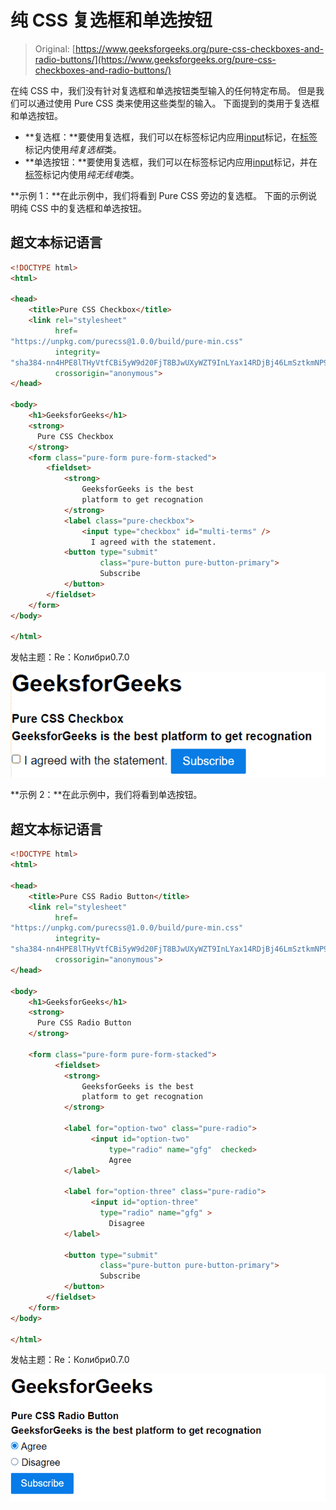 # 纯 CSS 复选框和单选按钮

> Original: [https://www.geeksforgeeks.org/pure-css-checkboxes-and-radio-buttons/](https://www.geeksforgeeks.org/pure-css-checkboxes-and-radio-buttons/)

在纯 CSS 中，我们没有针对复选框和单选按钮类型输入的任何特定布局。 但是我们可以通过使用 Pure CSS 类来使用这些类型的输入。 下面提到的类用于复选框和单选按钮。

*   **复选框：**要使用复选框，我们可以在标签标记内应用[input](https://www.geeksforgeeks.org/html-input-tag/)标记，在[标签](https://www.geeksforgeeks.org/html-label-tag/)标记内使用*纯复选框*类。
*   **单选按钮：**要使用复选框，我们可以在标签标记内应用[input](https://www.geeksforgeeks.org/html-input-tag/)标记，并在[标签](https://www.geeksforgeeks.org/html-label-tag/)标记内使用*纯无线电*类。

**示例 1：**在此示例中，我们将看到 Pure CSS 旁边的复选框。 下面的示例说明纯 CSS 中的复选框和单选按钮。

## 超文本标记语言

```html
<!DOCTYPE html>
<html>

<head>
    <title>Pure CSS Checkbox</title>
    <link rel="stylesheet"   
          href=
"https://unpkg.com/purecss@1.0.0/build/pure-min.css"   
          integrity=
"sha384-nn4HPE8lTHyVtfCBi5yW9d20FjT8BJwUXyWZT9InLYax14RDjBj46LmSztkmNP9w"   
          crossorigin="anonymous">  
</head>

<body>
    <h1>GeeksforGeeks</h1>
    <strong>
      Pure CSS Checkbox
    </strong>
    <form class="pure-form pure-form-stacked">
        <fieldset>
            <strong>
                GeeksforGeeks is the best 
                platform to get recognation
            </strong>
            <label class="pure-checkbox">
                <input type="checkbox" id="multi-terms" />
                  I agreed with the statement.
            <button type="submit" 
                    class="pure-button pure-button-primary">
                    Subscribe
            </button>
        </fieldset>
    </form>
</body>

</html>
```

发帖主题：Re：Колибри0.7.0

![](img/d273af1512be160f426ac1490824f41e.png)

**示例 2：**在此示例中，我们将看到单选按钮。

## 超文本标记语言

```html
<!DOCTYPE html>
<html>

<head>
    <title>Pure CSS Radio Button</title>
    <link rel="stylesheet"   
          href=
"https://unpkg.com/purecss@1.0.0/build/pure-min.css"   
          integrity=
"sha384-nn4HPE8lTHyVtfCBi5yW9d20FjT8BJwUXyWZT9InLYax14RDjBj46LmSztkmNP9w"   
          crossorigin="anonymous">  
</head>

<body>
    <h1>GeeksforGeeks</h1>
    <strong>
      Pure CSS Radio Button
    </strong>

    <form class="pure-form pure-form-stacked">
          <fieldset>
            <strong>
                GeeksforGeeks is the best 
                platform to get recognation
            </strong>

            <label for="option-two" class="pure-radio">  
                  <input id="option-two" 
                      type="radio" name="gfg"  checked>  
                      Agree  
            </label>  

            <label for="option-three" class="pure-radio">  
                  <input id="option-three" 
                    type="radio" name="gfg" >  
                      Disagree
            </label>

            <button type="submit" 
                    class="pure-button pure-button-primary">
                    Subscribe
            </button>
        </fieldset>
    </form>
</body>

</html>
```

发帖主题：Re：Колибри0.7.0

![](img/8ed043400a33138dc88be5b80d885e49.png)